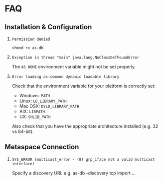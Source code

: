 # FAQ

## Installation & Configuration

1. `Permission denied`

	`chmod +x as-db`

2. `Exception in thread "main" java.lang.NoClassDefFoundError`

	The `AS_HOME` environment variable might not be set properly.

3. `Error loading as-common dynamic loadable library`

	Check that the environment variable for your platform is correctly set:
    
    + Windows: `PATH`
    + Linux: `LD_LIBRARY_PATH`
    + Mac OSX: `DYLD_LIBRARY_PATH`
    + AIX: `LIBPATH`
    + UX: `SHLIB_PATH`
	
	Also check that you have the appropriate architecture installed (e.g. 32 vs 64-bit).

## Metaspace Connection

1. `SYS_ERROR (multicast_error - (8) grp_iface not a valid multicast interface)`

	Specify a discovery URL e.g. as-db -discovery tcp import ...